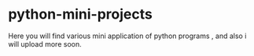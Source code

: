 # python-mini-projects
Here you will find various mini application of python programs , and also i will upload more  soon.
